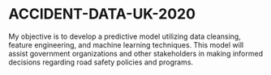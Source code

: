 # ACCIDENT-DATA-UK-2020
My objective is to develop a predictive model utilizing data cleansing, feature engineering, and machine learning techniques. This model will assist government organizations and other stakeholders in making informed decisions regarding road safety policies and programs.
